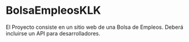 # BolsaEmpleosKLK
El Proyecto consiste en un sitio web de una Bolsa de Empleos. Deberá incluirse un API para desarrolladores.
